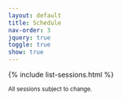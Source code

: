 ```yaml
---
layout: default
title: Schedule
nav-order: 3
jquery: true
toggle: true
show: true
---
```


{% include list-sessions.html %}

<p><small>All sessions subject to change.</small></p>
